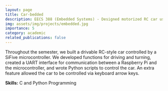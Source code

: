 ```yaml
---
layout: page
title: Car-bedded
description: EECS 388 (Embedded Systems) - Designed motorized RC car using various embedded systems.
img: assets/img/projects/embedded.jpg
importance: 5
category: academic
related_publications: false
---
```


Throughout the semester, we built a drivable RC-style car controlled by a SiFive microcontroller. We developed functions for driving and turning, created a UART interface for communication between a Raspberry Pi and the microcontroller, and wrote Python scripts to control the car. An extra feature allowed the car to be controlled via keyboard arrow keys.

**Skills:** C and Python Programming
